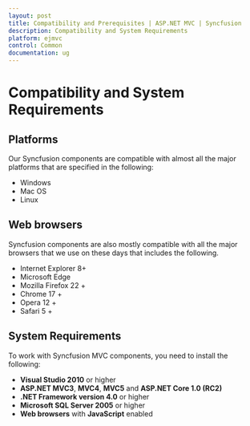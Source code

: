 ```yaml
---
layout: post
title: Compatibility and Prerequisites | ASP.NET MVC | Syncfusion
description: Compatibility and System Requirements
platform: ejmvc
control: Common 
documentation: ug
---
```


# Compatibility and System Requirements

## Platforms

Our Syncfusion components are compatible with almost all the major platforms that are specified in the following:

* Windows
* Mac OS
* Linux

## Web browsers

Syncfusion components are also mostly compatible with all the major browsers that we use on these days that includes the following. 

* Internet Explorer 8+
* Microsoft Edge
* Mozilla Firefox 22 +
* Chrome 17 +
* Opera 12 +
* Safari 5 +

## System Requirements

To work with Syncfusion MVC components, you need to install the following:

* **Visual Studio 2010** or higher
* **ASP.NET MVC3**, **MVC4**, **MVC5** and **ASP.NET Core 1.0 (RC2)**
* **.NET Framework version 4.0** or higher
* **Microsoft SQL Server 2005** or higher
* **Web browsers** with **JavaScript** enabled